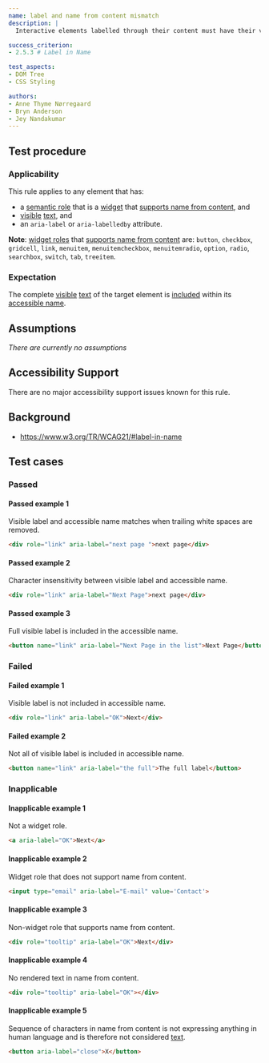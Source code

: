 ```yaml
---
name: label and name from content mismatch
description: |
  Interactive elements labelled through their content must have their visible label as part of their accessible name.

success_criterion:
- 2.5.3 # Label in Name

test_aspects:
- DOM Tree
- CSS Styling

authors:
- Anne Thyme Nørregaard
- Bryn Anderson
- Jey Nandakumar
---
```


## Test procedure

### Applicability

This rule applies to any element that has:
* a [semantic role](#semantic-role) that is a [widget](https://www.w3.org/TR/wai-aria-1.1/#widget_roles) that [supports name from content](https://www.w3.org/TR/wai-aria-1.1/#namefromcontent), and 
* [visible](#visible) [text](https://www.w3.org/TR/WCAG21/#dfn-text), and
* an `aria-label` or `aria-labelledby` attribute.

**Note**: [widget roles](https://www.w3.org/TR/wai-aria-1.1/#widget_roles) that [supports name from content](https://www.w3.org/TR/wai-aria-1.1/#namefromcontent) are: `button`, `checkbox`, `gridcell`, `link`, `menuitem`, `menuitemcheckbox`, `menuitemradio`, `option`, `radio`, `searchbox`, `switch`, `tab`, `treeitem`.

### Expectation

The complete [visible](#visible) [text](https://www.w3.org/TR/WCAG21/#dfn-text) of the target element is [included](#included-characters) within its [accessible name](#accessible-name).

## Assumptions

_There are currently no assumptions_

## Accessibility Support

There are no major accessibility support issues known for this rule.

## Background

- https://www.w3.org/TR/WCAG21/#label-in-name

## Test cases

### Passed

#### Passed example 1

Visible label and accessible name matches when trailing white spaces are removed.

```html
<div role="link" aria-label="next page ">next page</div>
```

#### Passed example 2

Character insensitivity between visible label and accessible name.

```html
<div role="link" aria-label="Next Page">next page</div>
```

#### Passed example 3

Full visible label is included in the accessible name.

```html
<button name="link" aria-label="Next Page in the list">Next Page</button>
```

### Failed

#### Failed example 1

Visible label is not included in accessible name.

```html
<div role="link" aria-label="OK">Next</div>
```

#### Failed example 2

Not all of visible label is included in accessible name.

```html
<button name="link" aria-label="the full">The full label</button>
```

### Inapplicable 

#### Inapplicable example 1

Not a widget role.

```html
<a aria-label="OK">Next</a>
```

#### Inapplicable example 2

Widget role that does not support name from content.

```html
<input type="email" aria-label="E-mail" value='Contact'>
```

#### Inapplicable example 3

Non-widget role that supports name from content.

```html
<div role="tooltip" aria-label="OK">Next</div>
```

#### Inapplicable example 4

No rendered text in name from content.

```html
<div role="tooltip" aria-label="OK"></div>
```

#### Inapplicable example 5

Sequence of characters in name from content is not expressing anything in human language and is therefore not considered [text](https://www.w3.org/TR/WCAG21/#dfn-text).

```html
<button aria-label="close">X</button>
```
